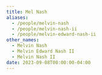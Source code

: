 ```yaml
---
title: Mel Nash
aliases: 
  - /people/melvin-nash
  - /people/melvin-nash-ii
  - /people/melvin-edward-nash-ii
other_names:
  - Melvin Nash
  - Melvin Edward Nash II
  - Melvin Nash II
date: 2023-09-08T00:00:00-04:00
---
```

